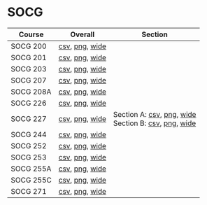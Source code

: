 # SOCG

| Course | Overall | Section |
| ------ | ------- | ------- |
| SOCG 200 | [csv](https://github.com/UCSD-Historical-Enrollment-Data/2025Fall/blob/main/overall/SOCG%20200.csv), [png](https://raw.githubusercontent.com/UCSD-Historical-Enrollment-Data/2025Fall/main/plot_overall/SOCG%20200.png), [wide](https://raw.githubusercontent.com/UCSD-Historical-Enrollment-Data/2025Fall/main/plot_overall_wide/SOCG%20200.png) |  |
| SOCG 201 | [csv](https://github.com/UCSD-Historical-Enrollment-Data/2025Fall/blob/main/overall/SOCG%20201.csv), [png](https://raw.githubusercontent.com/UCSD-Historical-Enrollment-Data/2025Fall/main/plot_overall/SOCG%20201.png), [wide](https://raw.githubusercontent.com/UCSD-Historical-Enrollment-Data/2025Fall/main/plot_overall_wide/SOCG%20201.png) |  |
| SOCG 203 | [csv](https://github.com/UCSD-Historical-Enrollment-Data/2025Fall/blob/main/overall/SOCG%20203.csv), [png](https://raw.githubusercontent.com/UCSD-Historical-Enrollment-Data/2025Fall/main/plot_overall/SOCG%20203.png), [wide](https://raw.githubusercontent.com/UCSD-Historical-Enrollment-Data/2025Fall/main/plot_overall_wide/SOCG%20203.png) |  |
| SOCG 207 | [csv](https://github.com/UCSD-Historical-Enrollment-Data/2025Fall/blob/main/overall/SOCG%20207.csv), [png](https://raw.githubusercontent.com/UCSD-Historical-Enrollment-Data/2025Fall/main/plot_overall/SOCG%20207.png), [wide](https://raw.githubusercontent.com/UCSD-Historical-Enrollment-Data/2025Fall/main/plot_overall_wide/SOCG%20207.png) |  |
| SOCG 208A | [csv](https://github.com/UCSD-Historical-Enrollment-Data/2025Fall/blob/main/overall/SOCG%20208A.csv), [png](https://raw.githubusercontent.com/UCSD-Historical-Enrollment-Data/2025Fall/main/plot_overall/SOCG%20208A.png), [wide](https://raw.githubusercontent.com/UCSD-Historical-Enrollment-Data/2025Fall/main/plot_overall_wide/SOCG%20208A.png) |  |
| SOCG 226 | [csv](https://github.com/UCSD-Historical-Enrollment-Data/2025Fall/blob/main/overall/SOCG%20226.csv), [png](https://raw.githubusercontent.com/UCSD-Historical-Enrollment-Data/2025Fall/main/plot_overall/SOCG%20226.png), [wide](https://raw.githubusercontent.com/UCSD-Historical-Enrollment-Data/2025Fall/main/plot_overall_wide/SOCG%20226.png) |  |
| SOCG 227 | [csv](https://github.com/UCSD-Historical-Enrollment-Data/2025Fall/blob/main/overall/SOCG%20227.csv), [png](https://raw.githubusercontent.com/UCSD-Historical-Enrollment-Data/2025Fall/main/plot_overall/SOCG%20227.png), [wide](https://raw.githubusercontent.com/UCSD-Historical-Enrollment-Data/2025Fall/main/plot_overall_wide/SOCG%20227.png) | Section A: [csv](https://github.com/UCSD-Historical-Enrollment-Data/2025Fall/blob/main/section/SOCG%20227_A.csv), [png](https://raw.githubusercontent.com/UCSD-Historical-Enrollment-Data/2025Fall/main/plot_section/SOCG%20227_A.png), [wide](https://raw.githubusercontent.com/UCSD-Historical-Enrollment-Data/2025Fall/main/plot_section_wide/SOCG%20227_A.png)<br>Section B: [csv](https://github.com/UCSD-Historical-Enrollment-Data/2025Fall/blob/main/section/SOCG%20227_B.csv), [png](https://raw.githubusercontent.com/UCSD-Historical-Enrollment-Data/2025Fall/main/plot_section/SOCG%20227_B.png), [wide](https://raw.githubusercontent.com/UCSD-Historical-Enrollment-Data/2025Fall/main/plot_section_wide/SOCG%20227_B.png) |
| SOCG 244 | [csv](https://github.com/UCSD-Historical-Enrollment-Data/2025Fall/blob/main/overall/SOCG%20244.csv), [png](https://raw.githubusercontent.com/UCSD-Historical-Enrollment-Data/2025Fall/main/plot_overall/SOCG%20244.png), [wide](https://raw.githubusercontent.com/UCSD-Historical-Enrollment-Data/2025Fall/main/plot_overall_wide/SOCG%20244.png) |  |
| SOCG 252 | [csv](https://github.com/UCSD-Historical-Enrollment-Data/2025Fall/blob/main/overall/SOCG%20252.csv), [png](https://raw.githubusercontent.com/UCSD-Historical-Enrollment-Data/2025Fall/main/plot_overall/SOCG%20252.png), [wide](https://raw.githubusercontent.com/UCSD-Historical-Enrollment-Data/2025Fall/main/plot_overall_wide/SOCG%20252.png) |  |
| SOCG 253 | [csv](https://github.com/UCSD-Historical-Enrollment-Data/2025Fall/blob/main/overall/SOCG%20253.csv), [png](https://raw.githubusercontent.com/UCSD-Historical-Enrollment-Data/2025Fall/main/plot_overall/SOCG%20253.png), [wide](https://raw.githubusercontent.com/UCSD-Historical-Enrollment-Data/2025Fall/main/plot_overall_wide/SOCG%20253.png) |  |
| SOCG 255A | [csv](https://github.com/UCSD-Historical-Enrollment-Data/2025Fall/blob/main/overall/SOCG%20255A.csv), [png](https://raw.githubusercontent.com/UCSD-Historical-Enrollment-Data/2025Fall/main/plot_overall/SOCG%20255A.png), [wide](https://raw.githubusercontent.com/UCSD-Historical-Enrollment-Data/2025Fall/main/plot_overall_wide/SOCG%20255A.png) |  |
| SOCG 255C | [csv](https://github.com/UCSD-Historical-Enrollment-Data/2025Fall/blob/main/overall/SOCG%20255C.csv), [png](https://raw.githubusercontent.com/UCSD-Historical-Enrollment-Data/2025Fall/main/plot_overall/SOCG%20255C.png), [wide](https://raw.githubusercontent.com/UCSD-Historical-Enrollment-Data/2025Fall/main/plot_overall_wide/SOCG%20255C.png) |  |
| SOCG 271 | [csv](https://github.com/UCSD-Historical-Enrollment-Data/2025Fall/blob/main/overall/SOCG%20271.csv), [png](https://raw.githubusercontent.com/UCSD-Historical-Enrollment-Data/2025Fall/main/plot_overall/SOCG%20271.png), [wide](https://raw.githubusercontent.com/UCSD-Historical-Enrollment-Data/2025Fall/main/plot_overall_wide/SOCG%20271.png) |  |
